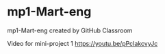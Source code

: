 # mp1-Mart-eng
mp1-Mart-eng created by GitHub Classroom

Video for mini-project 1
https://youtu.be/pPcIakcvyJc
